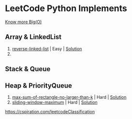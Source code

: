 # LeetCode Python Implements

[Know more Big(O)](http://www.bigocheatsheet.com/)

## Array & LinkedList
1. [reverse-linked-list](https://leetcode.com/problems/reverse-linked-list) | Easy | [Solution](reverse-linked-list.py)
2. 

## Stack & Queue


## Heap & PriorityQueue
1. [max-sum-of-rectangle-no-larger-than-k](https://leetcode.com/problems/max-sum-of-rectangle-no-larger-than-k) | Hard | [Solution](max-sum-of-rectangle-no-larger-than-k.py)
2. [sliding-window-maximum](https://leetcode.com/problems/sliding-window-maximum) | Hard | [Solution](sliding-window-maximum.py)




https://cspiration.com/leetcodeClassification 
